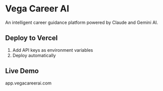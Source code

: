 # Vega Career AI

An intelligent career guidance platform powered by Claude and Gemini AI.

## Deploy to Vercel

1. Add API keys as environment variables
2. Deploy automatically

## Live Demo

app.vegacareerai.com
